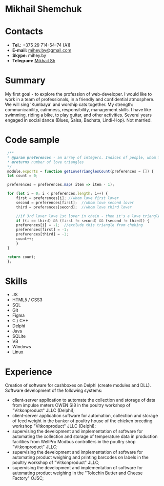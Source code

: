# Mikhail Shemchuk
# Contacts
   - **Tel.:** +375 29 714-54-74 (A1)
   - **E-mail:** [mihey.by@gmail.com](mailto:mihey.by@gmail.com)
   - **Skype:** mihey.by
   - **Telegram:** [Mikhail Sh](https://t.me/Michael_S3)

   # Summary
   My first goal - to explore the profession of web-developer. 
   I would like to work in a team of professionals, in a friendly and confidential atmosphere. We will sing 'Kumbaya' and worship cats together. 
   My strength: communicability, calmness, responsibility, management skills.
   I have like swimming, riding a bike, to play guitar, and other activities. 
   Several years engaged in social dance (Blues, Salsa, Bachata, Lindi-Hop).
   Not married. 

   # Code sample
   ```javascript
    /**
    * @param preferences - an array of integers. Indices of people, whom they love
    * @returns number of love triangles
    */
    module.exports = function getLoveTrianglesCount(preferences = []) {
    let count = 0;

    preferences = preferences.map( item => item - 1);

    for (let i = 0; i < preferences.length; i++) {
        first = preferences[i]; //whom love first lover
        second = preferences[first];  //whom love second lover
        third = preferences[second];  //whom love third lover

        //if 3rd lover love 1st lover in chain - then it's a love triangle
        if ((i == third) && (first != second) && (second != third)) {
        preferences[i] = -1;  //exclude this triangle from cheking
        preferences[first] = -1;
        preferences[third] = -1;
        count++;
        }
    }

    return count;
    };
   ```

   # Skills 
   - JS
   - HTML5 / CSS3
   - SQL
   - Git
   - Figma
   - С / C++
   - Delphi 
   - Java
   - SQLite
   - VB
   - Windows
   - Linux

   # Experience
   Creation of software for cashboxes on Delphi (create modules and DLL). 
   Software development of the following systems:
   - client-server application to automate the collection and storage of data from impulse meters OWEN SI8 in the poultry workshop of "Vitkonproduct" JLLC (Delphi);
   - client-server application software for automation, collection and storage of feed weight in the bunker of poultry house of the chicken breeding workshop "Vitkonproduct" JLLC (Delphi);
   - supervising the development and implementation of software for automating the collection and storage of temperature data in production facilities from WellPro Modbus controllers in the poultry shop "Vitkonproduct" JLLC;
   - supervising the development and implementation of software for automating product weighing and printing barcodes on labels in the poultry workshop of "Vitkonproduct" JLLC;
   - supervising the development and implementation of software for automating product weighing in the "Tolochin Butter and Cheese Factory" OJSC;
